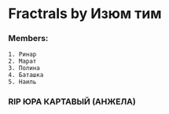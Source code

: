 # Fractrals by Изюм тим

### Members: 
    1. Ринар
    2. Марат
    3. Полина
    4. Баташка 
    5. Наиль 

### RIP ЮРА КАРТАВЫЙ (АНЖЕЛА) 
